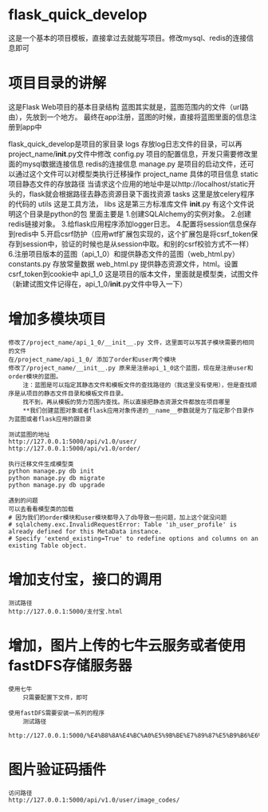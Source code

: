# flask_quick_develop
这是一个基本的项目模板，直接拿过去就能写项目。修改mysql、redis的连接信息即可

# 项目目录的讲解
这是Flask Web项目的基本目录结构
    蓝图其实就是，蓝图范围内的文件（url路由），先放到一个地方。
    最终在app注册，蓝图的时候，直接将蓝图里面的信息注册到app中

flask_quick_develop是项目的家目录
    logs
        存放log日志文件的目录，可以再project_name/__init__.py文件中修改
    config.py
        项目的配置信息，开发只需要修改里面的mysql数据连接信息
        redis的连接信息
    manage.py
        是项目的启动文件，还可以通过这个文件可以对模型类执行迁移操作
    project_name 具体的项目信息
        static   项目静态文件的存放路径
                 当请求这个应用的地址中是以http://localhost/static开头的，flask就会根据路径去静态资源目录下面找资源
        tasks    这里是放celery程序的代码的
        utils    这是工具方法，
        libs     这是第三方标准库文件
      __init__.py
                有这个文件说明这个目录是python的包
                里面主要是
                    1.创建SQLAlchemy的实例对象。
                    2.创建redis链接对象。
                    3.给flask应用程序添加logger日志。
                    4.配置将session信息保存到redis中
                    5.开启csrf防护（应用wtf扩展包实现的，这个扩展包是将csrf_token保存到session中，验证的时候也是从session中取。和别的csrf校验方式不一样）
                    6.注册项目版本的蓝图（api_1_0）和提供静态文件的蓝图（web_html.py）
      constants.py 存放常量数据 
      web_html.py
                    提供静态资源文件，html。设置csrf_token到cookie中
      api_1_0
                这是项目的版本文件，里面就是模型类，试图文件（新建试图文件记得在，api_1_0/__init__.py文件中导入一下）
# 增加多模块项目

    修改了/project_name/api_1_0/__init__.py 文件，这里面可以写其子模块需要的相同的文件
    在/project_name/api_1_0/ 添加了order和user两个模块
    修改了/project_name/__init__.py 原来是注册api_1_0这个蓝图，现在是注册user和order模块的蓝图。
        注：蓝图是可以指定其静态文件和模板文件的查找路径的（我这里没有使用），但是查找顺序是从项目的静态文件目录和模板文件目录。
        找不到，再从模板的势力范围内查找。所以直接把静态资源文件都放在项目哪里
        **我们创建蓝图对象或者flask应用对象传递的__name__参数就是为了指定那个目录作为蓝图或者flask应用的跟目录
    
    测试蓝图的地址
    http://127.0.0.1:5000/api/v1.0/user/
    http://127.0.0.1:5000/api/v1.0/order/
    
    执行迁移文件生成模型类
    python manage.py db init 
    python manage.py db migrate
    python manage.py db upgrade
    
    遇到的问题
    可以去看看模型类的加载
    # 因为我们的order模块和user模块都导入了db导致一些问题，加上这个就没问题
    # sqlalchemy.exc.InvalidRequestError: Table 'ih_user_profile' is already defined for this MetaData instance. 
    # Specify 'extend_existing=True' to redefine options and columns on an existing Table object.
    
# 增加支付宝，接口的调用

    测试路径
    http://127.0.0.1:5000/支付宝.html
    
# 增加，图片上传的七牛云服务或者使用fastDFS存储服务器
    使用七牛
        只需要配置下文件，即可
        
    使用fastDFS需要安装一系列的程序
        测试路径
        http://127.0.0.1:5000/%E4%B8%8A%E4%BC%A0%E5%9B%BE%E7%89%87%E5%B9%B6%E6%98%BE%E7%A4%BA.html
        
# 图片验证码插件
    访问路径
    http://127.0.0.1:5000/api/v1.0/user/image_codes/